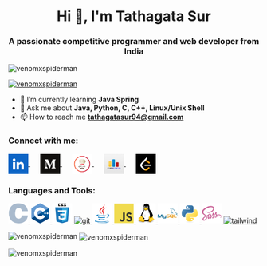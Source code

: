 <h1 align="center">Hi 👋, I'm Tathagata Sur</h1>
<h3 align="center">A passionate competitive programmer and web developer from India</h3>

<p align="left"> 
  <img src="https://komarev.com/ghpvc/?username=venomxspiderman&label=Profile%20views&color=0e75b6&style=flat" alt="venomxspiderman" /> 
</p>

<p align="left"> 
  <a href="https://github.com/ryo-ma/github-profile-trophy">
    <img src="https://github-profile-trophy.vercel.app/?username=venomxspiderman" alt="venomxspiderman" />
  </a> 
</p>

- 🌱 I’m currently learning **Java Spring**
- 💬 Ask me about **Java, Python, C, C++, Linux/Unix Shell**
- 📫 How to reach me **tathagatasur94@gmail.com**

<h3 align="left">Connect with me:</h3>
<p align="left">
  <a href="https://linkedin.com/in/tathagata06" target="__blank" style="margin-right: 20px;">
    <img align="center" src="LD.png" alt="tathagata sur" height="40" width="40" />
  </a>
  <a href="https://medium.com/@tathagatasur" target="blank" style="margin-right: 20px;">
    <img align="center" src="Med.png" alt="@tathagatasur" height="40" width="40" />
  </a>
  <a href="https://www.codechef.com/users/logan006" target="blank" style="margin-right: 20px;">
    <img align="center" src="CC.png" alt="logan006" height="40" width="40" />
  </a>
  <a href="https://codeforces.com/profile/halfblood007" target="blank" style="margin-right: 20px;">
    <img align="center" src="CF.jpg" alt="halfblood007" height="40" width="40" />
  </a>
  <a href="https://www.leetcode.com/venomxspiderman" target="blank" style="margin-right: 20px;">
    <img align="center" src="LC.png" alt="venomxspiderman" height="40" width="40" />
  </a>
</p>

<h3 align="left">Languages and Tools:</h3>
<p align="left">
  <a href="https://www.cprogramming.com/" target="_blank" rel="noreferrer">
    <img src="https://raw.githubusercontent.com/devicons/devicon/master/icons/c/c-original.svg" alt="c" width="40" height="40"/> 
  </a>
  <a href="https://www.w3schools.com/cpp/" target="_blank" rel="noreferrer">
    <img src="https://raw.githubusercontent.com/devicons/devicon/master/icons/cplusplus/cplusplus-original.svg" alt="cplusplus" width="40" height="40"/> 
  </a>
  <a href="https://www.w3schools.com/css/" target="_blank" rel="noreferrer">
    <img src="https://raw.githubusercontent.com/devicons/devicon/master/icons/css3/css3-original-wordmark.svg" alt="css3" width="40" height="40"/> 
  </a>
  <a href="https://git-scm.com/" target="_blank" rel="noreferrer">
    <img src="https://www.vectorlogo.zone/logos/git-scm/git-scm-icon.svg" alt="git" width="40" height="40"/> 
  </a>
  <a href="https://www.java.com" target="_blank" rel="noreferrer">
    <img src="https://raw.githubusercontent.com/devicons/devicon/master/icons/java/java-original.svg" alt="java" width="40" height="40"/> 
  </a>
  <a href="https://developer.mozilla.org/en-US/docs/Web/JavaScript" target="_blank" rel="noreferrer">
    <img src="https://raw.githubusercontent.com/devicons/devicon/master/icons/javascript/javascript-original.svg" alt="javascript" width="40" height="40"/> 
  </a>
  <a href="https://www.linux.org/" target="_blank" rel="noreferrer">
    <img src="https://raw.githubusercontent.com/devicons/devicon/master/icons/linux/linux-original.svg" alt="linux" width="40" height="40"/> 
  </a>
  <a href="https://www.mysql.com/" target="_blank" rel="noreferrer">
    <img src="https://raw.githubusercontent.com/devicons/devicon/master/icons/mysql/mysql-original-wordmark.svg" alt="mysql" width="40" height="40"/> 
  </a>
  <a href="https://www.python.org" target="_blank" rel="noreferrer">
    <img src="https://raw.githubusercontent.com/devicons/devicon/master/icons/python/python-original.svg" alt="python" width="40" height="40"/> 
  </a>
  <a href="https://sass-lang.com" target="_blank" rel="noreferrer">
    <img src="https://raw.githubusercontent.com/devicons/devicon/master/icons/sass/sass-original.svg" alt="sass" width="40" height="40"/> 
  </a>
  <a href="https://tailwindcss.com/" target="_blank" rel="noreferrer">
    <img src="https://www.vectorlogo.zone/logos/tailwindcss/tailwindcss-icon.svg" alt="tailwind" width="40" height="40"/> 
  </a>
</p>

<p>
  <img align="left" src="https://github-readme-stats.vercel.app/api/top-langs?username=venomxspiderman&show_icons=true&locale=en&layout=compact" alt="venomxspiderman" />
</p>

<p>
  &nbsp;<img align="center" src="https://github-readme-stats.vercel.app/api?username=venomxspiderman&show_icons=true&locale=en" alt="venomxspiderman" />
</p>

<p>
  <img align="center" src="https://github-readme-streak-stats.herokuapp.com/?user=venomxspiderman&" alt="venomxspiderman" />
</p>
